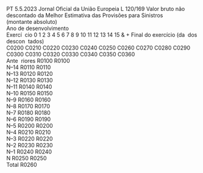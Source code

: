 PT  5.5.2023 Jornal Oficial da União Europeia L 120/169
 Valor bruto não descontado da Melhor Estimativa das Provisões para Sinistros  
(montante absoluto)  
Ano de desenvolvimento  
Exercí ­
cio  0 1  2  3  4  5  6  7  8  9  10  11  12  13  14  15 & +  Final do 
exercício (da ­
dos descon ­
tados)  
C0200  C0210  C0220  C0230  C0240  C0250  C0260  C0270  C0280  C0290  C0300  C0310  C0320  C0330  C0340  C0350  C0360  
Ante ­
riores  R0100  R0100  
N–14  R0110  R0110  
N–13  R0120  R0120  
N–12  R0130  R0130  
N–11  R0140  R0140  
N–10  R0150  R0150  
N–9  R0160  R0160  
N–8  R0170  R0170  
N–7  R0180  R0180  
N–6  R0190  R0190  
N–5  R0200  R0200  
N–4  R0210  R0210  
N–3  R0220  R0220  
N–2  R0230  R0230  
N–1  R0240  R0240  
N R0250  R0250  
Total  R0260